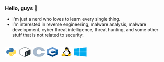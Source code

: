 ### Hello, guys 👋

- I'm just a nerd who loves to learn every single thing.
- I’m interested in reverse engineering, malware analysis, malware development, cyber threat intelligence, threat hunting, and some other stuff that is not related to security.

<div style="display: inline_block"><br>
    <img align="center" alt="Demic-Python" height="30" width="40" src="https://raw.githubusercontent.com/devicons/devicon/master/icons/python/python-original.svg">
    <img align="center" alt="Demic-Bash" height="30" width="40" src="https://raw.githubusercontent.com/devicons/devicon/master/icons/bash/bash-original.svg">
    <img align="center" alt="Demic-C" height="30" width="40" src="https://raw.githubusercontent.com/devicons/devicon/master/icons/c/c-original.svg">
    <img align="center" alt="Demic-Linux" height="30" width="40" src="https://raw.githubusercontent.com/devicons/devicon/refs/heads/master/icons/cplusplus/cplusplus-original.svg">
    <img align="center" alt="Demic-Windows" height="30" width="40" src="https://raw.githubusercontent.com/devicons/devicon/refs/heads/master/icons/linux/linux-original.svg">
    <img align="center" alt="Demic-Windows" height="30" width="40" src="https://github.com/devicons/devicon/blob/master/icons/windows8/windows8-original.svg">
</div>
